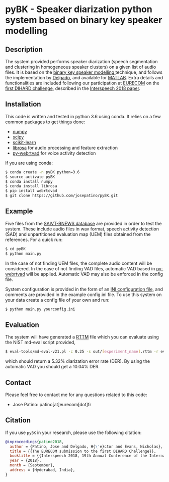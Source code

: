# pyBK - Speaker diarization python system based on binary key speaker modelling

## Description

The system provided performs speaker diarization (speech segmentation and clustering in homogeneous speaker clusters) on a given list of audio files. It is based on the [binary key speaker modelling ](https://www.isca-speech.org/archive/archive_papers/interspeech_2010/i10_2118.pdf) technique, and follows the implementation by [Delgado](https://ieeexplore.ieee.org/document/7268861), and available for [MATLAB](https://github.com/h-delgado/binary-key-diarizer). Extra details and functionalities are included following our participation at [EURECOM](http://audio.eurecom.fr/) on the [first DIHARD challenge](https://coml.lscp.ens.fr/dihard/2018/index.html), described in the [Interspeech 2018 paper](https://www.isca-speech.org/archive/Interspeech_2018/pdfs/2172.pdf).

## Installation
This code is written and tested in python 3.6 using conda. It relies on a few common packages to get things done:
* [numpy](https://www.numpy.org/)
* [scipy](https://www.scipy.org/)
* [scikit-learn](https://scikit-learn.org/)
* [librosa](https://librosa.github.io/) for audio processing and feature extraction
* [py-webrtvad](https://github.com/wiseman/py-webrtcvad) for voice activity detection

If you are using conda:
```bash
$ conda create -n pyBK python=3.6
$ source activate pyBK
$ conda install numpy
$ conda install librosa
$ pip install webrtcvad
$ git clone https://github.com/josepatino/pyBK.git
```

## Example

Five files from the [SAIVT-BNEWS database](https://research.qut.edu.au/saivt/databases/saivt-bnews/) are provided in order to test the system.  These include audio files in wav format, speech activity detection (SAD) and unpartitioned evaluation map (UEM) files obtained from the references. For a quick run:
```bash
$ cd pyBK
$ python main.py
```

In the case of not finding UEM files, the complete audio content will be considered.
In the case of not finding VAD files, automatic VAD based in [py-webrtvad](https://github.com/wiseman/py-webrtcvad) will be applied. Automatic VAD may also be enforced in the config file. 

System configuration is provided in the form of an [INI configuration file](https://docs.python.org/3/library/configparser.html), and comments are provided in the example config.ini file. To use this system on your data create a config file of your own and run:
```bash
$ python main.py yourconfig.ini
```
## Evaluation
The system will have generated a [RTTM](https://github.com/nryant/dscore#rttm) file which you can evaluate using the NIST md-eval script provided,
```bash
$ eval-tools/md-eval-v21.pl -c 0.25 -s out/[experiment_name].rttm -r eval-tools/reference.rttm
``` 
which should return a 5.32% diarization error rate (DER). By using the automatic VAD you should get a 10.04% DER.

## Contact

Please feel free to contact me for any questions related to this code:
- Jose Patino:       patino[at]eurecom[dot]fr

## Citation

If you use `pyBK` in your research, please use the following citation:

```bibtex
@inproceedings{patino2018,
  author = {Patino, Jose and Delgado, H{\'e}ctor and Evans, Nicholas},
  title = {{The EURECOM submission to the first DIHARD Challenge}},
  booktitle = {{Interspeech 2018, 19th Annual Conference of the International Speech Communication Association}},
  year = {2018},
  month = {September},
  address = {Hyderabad, India},
}
```
